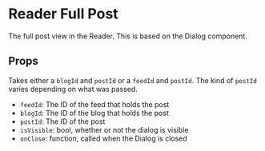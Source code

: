 # Reader Full Post

The full post view in the Reader. This is based on the Dialog component.

## Props

Takes either a `blogId` and `postId` or a `feedId` and `postId`. The kind of `postId` varies depending on what was passed.

- `feedId`: The ID of the feed that holds the post
- `blogId`: The ID of the blog that holds the post
- `postId`: The ID of the post
- `isVisible`: bool, whether or not the dialog is visible
- `onClose`: function, called when the Dialog is closed
